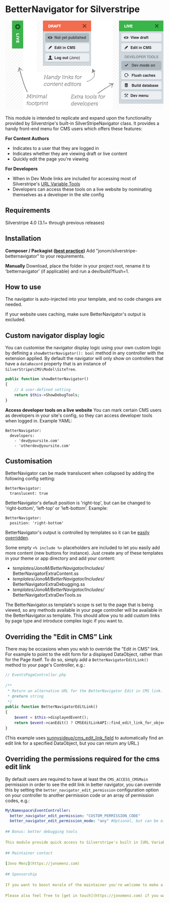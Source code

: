 # BetterNavigator for Silverstripe

![Diagram of module](images/demo.png)

This module is intended to replicate and expand upon the functionality provided by Silverstripe's built-in SilverStripeNavigator class. It provides a handy front-end menu for CMS users which offers these features:

**For Content Authors**

 * Indicates to a user that they are logged in
 * Indicates whether they are viewing draft or live content
 * Quickly edit the page you're viewing

**For Developers**

 * When in Dev Mode links are included for accessing most of Silverstripe's [URL Variable Tools](http://doc.silverstripe.org/framework/en/reference/urlvariabletools)
 * Developers can access these tools on a live website by nominating themselves as a developer in the site config

## Requirements

Silverstripe 4.0 (3.1+ through previous releases)

## Installation

**Composer / Packagist ([best practice](http://doc.silverstripe.org/framework/en/trunk/installation/composer))**
Add "jonom/silverstripe-betternavigator" to your requirements.

**Manually**
Download, place the folder in your project root, rename it to 'betternavigator' (if applicable) and run a dev/build?flush=1.

## How to use

The navigator is auto-injected into your template, and no code changes are needed.

If your website uses caching, make sure BetterNavigator's output is excluded.

## Custom navigator display logic

You can customise the navigator display logic using your own custom logic by defining a `showBetterNavigator(): bool`
method in any controller with the extension applied. By default the navigator will only show on controllers that have a `dataRecord` property that is an instance of `SilverStripe\CMS\Model\SiteTree`.

```php
public function showBetterNavigator()
{
    // A user-defined setting
    return $this->ShowDebugTools;
}
```
**Access developer tools on a live website**
You can mark certain CMS users as developers in your site's config, so they can access developer tools when logged in. Example YAML:

```
BetterNavigator:
  developers:
    - 'dev@yoursite.com'
    - 'otherdev@yoursite.com'
```

## Customisation

BetterNavigator can be made translucent when collapsed by adding the following config setting:

```
BetterNavigator:
  translucent: true
```

BetterNavigator's default position is 'right-top', but can be changed to 'right-bottom', 'left-top' or 'left-bottom'. Example:

```
BetterNavigator:
  position: 'right-bottom'
```

BetterNavigator's output is controlled by templates so it can be [easily overridden](http://doc.silverstripe.org/framework/en/topics/theme-development#overriding).

Some empty `<% include %>` placeholders are included to let you easily add more content (new buttons for instance). Just create any of these templates in your theme or app directory and add your content:

* *templates/JonoM/BetterNavigator/Includes/* BetterNavigatorExtraContent.ss
* *templates/JonoM/BetterNavigator/Includes/* BetterNavigatorExtraDebugging.ss
* *templates/JonoM/BetterNavigator/Includes/* BetterNavigatorExtraDevTools.ss

The BetterNavigator.ss template's scope is set to the page that is being viewed, so any methods available in your page controller will be available in the BetterNavigator.ss template. This should allow you to add custom links by page type and introduce complex logic if you want to.

## Overriding the "Edit in CMS" Link

There may be occasions when you wish to override the "Edit in CMS" link. For example to point to the edit form for a displayed DataObject, rather than for the Page itself. To do so, simply add a `BetterNavigatorEditLink()` method to your page's Controller, e.g.:

````php
// EventsPageController.php

/**
 * Return an alternative URL for the BetterNavigator Edit in CMS link.
 * @return string
 */
public function BetterNavigatorEditLink()
{
    $event = $this->displayedEvent();
    return $event->canEdit() ? CMSEditLinkAPI::find_edit_link_for_object($event) : false;
}
````

(This example uses [sunnysideup/cms_edit_link_field](https://github.com/sunnysideup/silverstripe-cms_edit_link_field) to automatically find an edit link for a specified DataObject, but you can return any URL.)

## Overriding the permissions required for the cms edit link

By default users are required to have at least the `CMS_ACCESS_CMSMain` permission in order to see the edit link in better navigator, you can override this by setting the `better_navigator_edit_permission` configuration option on your controller to another permission code or an array of permission codes, e.g.:

```yml
My\Namespace\EventController:
  better_navigator_edit_permission: "CUSTOM_PERMISSION_CODE"
  better_navigator_edit_permission_mode: "any" #Optional, but can be either "any" or "all" (defaults to "all")

## Bonus: better debugging tools

This module provide quick access to Silverstripe's built in [URL Variable Tools](http://doc.silverstripe.org/framework/en/reference/urlvariabletools) but reading their output isn't much fun. You can peek under Silverstripe's hood much more conveniently using lekoala's [Silverstripe DebugBar](https://github.com/lekoala/silverstripe-debugbar)

## Maintainer contact

[Jono Menz](https://jonomenz.com)

## Sponsorship

If you want to boost morale of the maintainer you're welcome to make a small monthly donation through [**GitHub**](https://github.com/sponsors/jonom), or a one time donation through [**PayPal**](https://www.paypal.com/cgi-bin/webscr?cmd=_s-xclick&hosted_button_id=Z5HEZREZSKA6A). ❤️ Thank you!

Please also feel free to [get in touch](https://jonomenz.com) if you want to hire the maintainer to develop a new feature, or discuss another opportunity.

